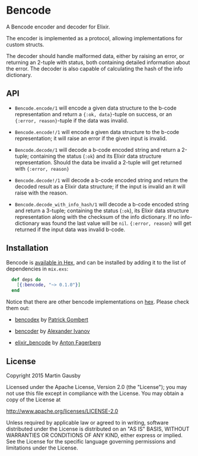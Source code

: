 # Bencode

A Bencode encoder and decoder for Elixir.

The encoder is implemented as a protocol, allowing implementations for custom structs.

The decoder should handle malformed data, either by raising an error, or returning an 2-tuple with status, both containing detailed information about the error. The decoder is also capable of calculating the hash of the info dictionary.

## API

* `Bencode.encode/1` will encode a given data structure to the b-code representation and return a `{:ok, data}`-tuple on success, or an `{:error, reason}`-tuple if the data was invalid.

* `Bencode.encode!/1` will encode a given data structure to the b-code representation; it will raise an error if the given input is invalid.

* `Bencode.decode/1` will decode a b-code encoded string and return a 2-tuple; containing the status (`:ok`) and its Elixir data structure representation. Should the data be invalid a 2-tuple will get returned with `{:error, reason}`

* `Bencode.decode!/1` will decode a b-code encoded string and return the decoded result as a Elixir data structure; if the input is invalid an it will raise with the reason.

* `Bencode.decode_with_info_hash/1` will decode a b-code encoded string and return a 3-tuple; containing the status (`:ok`), its Elixir data structure representation along with the checksum of the info dictionary. If no info-dictionary was found the last value will be `nil`. `{:error, reason}` will get returned if the input data was invalid b-code.

## Installation

Bencode is [available in Hex](https://hex.pm/packages/bencode), and can be installed by adding it to the list of  dependencies in `mix.exs`:

``` elixir
  def deps do
    [{:bencode, "~> 0.1.0"}]
  end
```

Notice that there are other bencode implementations on [hex](https://hex.pm/). Please check them out:

* [bencodex](https://hex.pm/packages/bencodex) by [Patrick Gombert](https://github.com/patrickgombert/)

* [bencoder](https://hex.pm/packages/bencoder) by [Alexander Ivanov](https://github.com/alehander42)

* [elixir_bencode](https://hex.pm/packages/elixir_bencode) by [Anton Fagerberg](https://github.com/AntonFagerberg/)

## License

Copyright 2015 Martin Gausby

Licensed under the Apache License, Version 2.0 (the "License"); you may not use this file except in compliance with the License. You may obtain a copy of the License at

http://www.apache.org/licenses/LICENSE-2.0

Unless required by applicable law or agreed to in writing, software distributed under the License is distributed on an "AS IS" BASIS, WITHOUT WARRANTIES OR CONDITIONS OF ANY KIND, either express or implied. See the License for the specific language governing permissions and limitations under the License.
